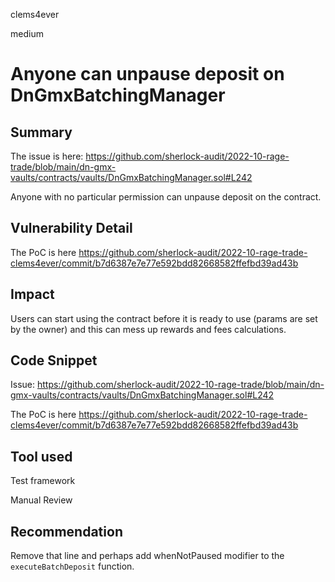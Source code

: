 clems4ever

medium

# Anyone can unpause deposit on DnGmxBatchingManager

## Summary

The issue is here: https://github.com/sherlock-audit/2022-10-rage-trade/blob/main/dn-gmx-vaults/contracts/vaults/DnGmxBatchingManager.sol#L242

Anyone with no particular permission can unpause deposit on the contract.

## Vulnerability Detail

The PoC is here https://github.com/sherlock-audit/2022-10-rage-trade-clems4ever/commit/b7d6387e7e77e592bdd82668582ffefbd39ad43b

## Impact

Users can start using the contract before it is ready to use (params are set by the owner) and this can mess up rewards and fees calculations.

## Code Snippet

Issue: https://github.com/sherlock-audit/2022-10-rage-trade/blob/main/dn-gmx-vaults/contracts/vaults/DnGmxBatchingManager.sol#L242

The PoC is here https://github.com/sherlock-audit/2022-10-rage-trade-clems4ever/commit/b7d6387e7e77e592bdd82668582ffefbd39ad43b

## Tool used

Test framework

Manual Review

## Recommendation

Remove that line and perhaps add whenNotPaused modifier to the `executeBatchDeposit` function.
